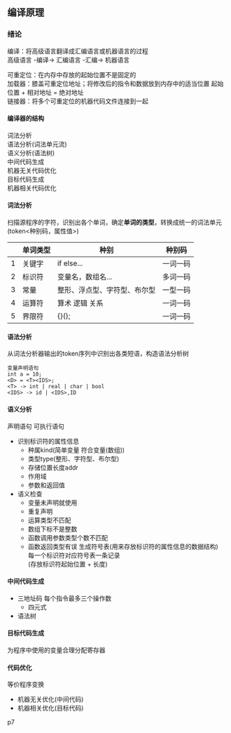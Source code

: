 ## 编译原理

### 绪论
编译：将高级语言翻译成汇编语言或机器语言的过程  
高级语言   -编译->    汇编语言   -汇编->   机器语言  

可重定位：在内存中存放的起始位置不是固定的  
加载器：膝盖可重定位地址；将修改后的指令和数据放到内存中的适当位置
起始位置 + 相对地址 = 绝对地址  
链接器：将多个可重定位的机器代码文件连接到一起  

#### 编译器的结构  
词法分析  
语法分析(词法单元流)  
语义分析(语法树)  
中间代码生成  
机器无关代码优化  
目标代码生成  
机器相关代码优化  

#### 词法分析
扫描源程序的字符，识别出各个单词，确定**单词的类型**，转换成统一的词法单元(token<种别码，属性值>)  

|  | 单词类型 | 种别 | 种别码 |
| --- | --- | --- | --- |
| 1 | 关键字 | if else... | 一词一码 |
| 2 | 标识符 | 变量名，数组名... | 多词一码 |
|3|常量|整形、浮点型、字符型、布尔型|一型一码|
|4|运算符|算术 逻辑 关系| 一词一码|
|5|界限符|{}();|一词一码|

#### 语法分析
从词法分析器输出的token序列中识别出各类短语，构造语法分析树

```
变量声明语句
int a = 10;
<D> = <T><IDS>;
<T> -> int | real | char | bool
<IDS> -> id | <IDS>,ID
```

#### 语义分析
声明语句 可执行语句  
* 识别标识符的属性信息  
  * 种属kind(简单变量 符合变量(数组))
  * 类型type(整形、字符型、布尔型)
  * 存储位置长度addr
  * 作用域
  * 参数和返回值
* 语义检查
  * 变量未声明就使用
  * 重复声明
  * 运算类型不匹配
  * 数组下标不是整数
  * 函数调用参数类型个数不匹配
  * 函数返回类型有误
生成符号表(用来存放标识符的属性信息的数据结构)  
每一个标识符对应符号表一条记录  
(存放标识符起始位置 + 长度)

#### 中间代码生成
* 三地址码
  每个指令最多三个操作数
  * 四元式
* 语法树

#### 目标代码生成
为程序中使用的变量合理分配寄存器

#### 代码优化
等价程序变换
* 机器无关优化(中间代码)
* 机器相关优化(目标代码)

p7


